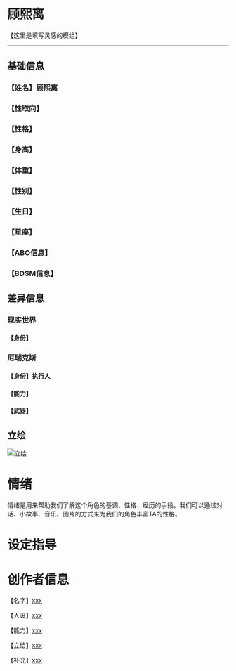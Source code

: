 # 顾熙离

【这里是填写灵感的模组】

---

## 基础信息

### 【姓名】顾熙离

### 【性取向】

### 【性格】

### 【身高】

### 【体重】

### 【性别】

### 【生日】

### 【星座】

### 【ABO信息】

### 【BDSM信息】

## 差异信息

### 现实世界

#### 【身份】

### 厄瑞克斯

#### 【身份】执行人

#### 【能力】

#### 【武器】

## 立绘

![立绘](顾熙离.png)

# 情绪

情绪是用来帮助我们了解这个角色的基调、性格、经历的手段。我们可以通过对话、小故事、音乐、图片的方式来为我们的角色丰富TA的性格。

# 设定指导

# 创作者信息

【名字】[xxx](http://wpa.qq.com/msgrd?v=3&uin=1651786541&site=qq&menu=yes)

【人设】[xxx](http://wpa.qq.com/msgrd?v=3&uin=1651786541&site=qq&menu=yes)

【能力】[xxx](http://wpa.qq.com/msgrd?v=3&uin=1651786541&site=qq&menu=yes)

【立绘】[xxx](http://wpa.qq.com/msgrd?v=3&uin=1651786541&site=qq&menu=yes)

【补充】[xxx](http://wpa.qq.com/msgrd?v=3&uin=1651786541&site=qq&menu=yes)

